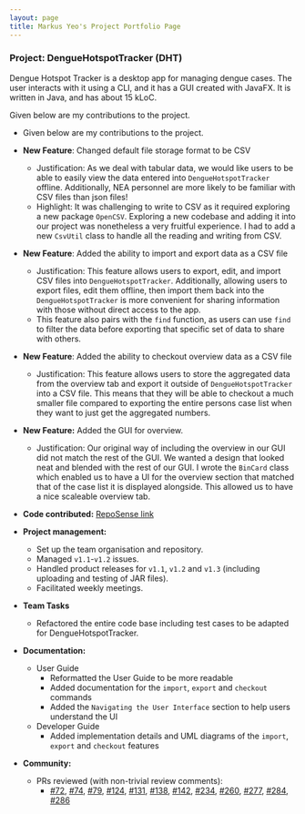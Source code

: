 ```yaml
---
layout: page
title: Markus Yeo's Project Portfolio Page
---
```


### Project: DengueHotspotTracker (DHT)

Dengue Hotspot Tracker is a desktop app for managing dengue cases. The user interacts with it using a CLI, and it has a GUI created with JavaFX. It is written in Java, and has about 15 kLoC.

Given below are my contributions to the project.

* Given below are my contributions to the project.

* **New Feature**: Changed default file storage format to be CSV
  * Justification: As we deal with tabular data, we would like users to be able to easily view the data entered into `DengueHotspotTracker` offline.
  Additionally, NEA personnel are more likely to be familiar with CSV files than json files!
  * Highlight: It was challenging to write to CSV as it required exploring a new package `OpenCSV`. Exploring a new codebase and adding it into our project was nonetheless a very fruitful experience.
  I had to add a new `CsvUtil` class to handle all the reading and writing from CSV.
* **New Feature**: Added the ability to import and export data as a CSV file
  * Justification: This feature allows users to export, edit, and import CSV files into `DengueHotspotTracker`. 
  Additionally, allowing users to export files, edit them offline, then import them back into the `DengueHotspotTracker` is more convenient for sharing information with those without direct access to the app.
  * This feature also pairs with the `find` function, as users can use `find` to filter the data before exporting that specific set of data to share with others.
* **New Feature**: Added the ability to checkout overview data as a CSV file
  * Justification: This feature allows users to store the aggregated data from the overview tab and export it outside of `DengueHotspotTracker` into a CSV file.
  This means that they will be able to checkout a much smaller file compared to exporting the entire persons case list when they want to just get the aggregated numbers.
* **New Feature:** Added the GUI for overview.
  * Justification: Our original way of including the overview in our GUI did not match the rest of the GUI. We wanted a design that looked neat and blended with the rest of our GUI. I wrote the `BinCard` class which enabled us to have a UI for the overview section that matched that of the case list it is displayed alongside.
  This allowed us to have a nice scaleable overview tab.
* **Code contributed:** [RepoSense link](https://nus-cs2103-ay2223s2.github.io/tp-dashboard/?search=markusyeo)
* **Project management:**
  * Set up the team organisation and repository.
  * Managed `v1.1`-`v1.2` issues.
  * Handled product releases for `v1.1`, `v1.2` and `v1.3` (including uploading and testing of JAR files).
  * Facilitated weekly meetings.

* **Team Tasks**
  * Refactored the entire code base including test cases to be adapted for DengueHotspotTracker.

* **Documentation:**
  * User Guide
    * Reformatted the User Guide to be more readable
    * Added documentation for the `import`, `export` and `checkout` commands
    * Added the `Navigating the User Interface` section to help users understand the UI
  * Developer Guide
    * Added implementation details and UML diagrams of the `import`, `export` and `checkout` features
* **Community:**
  * PRs reviewed (with non-trivial review comments):
    * [#72](https://github.com/AY2223S2-CS2103-W17-2/tp/pull/72),
    [#74](https://github.com/AY2223S2-CS2103-W17-2/tp/pull/74),
    [#79](https://github.com/AY2223S2-CS2103-W17-2/tp/pull/79),
    [#124](https://github.com/AY2223S2-CS2103-W17-2/tp/pull/124),
    [#131](https://github.com/AY2223S2-CS2103-W17-2/tp/pull/131),
    [#138](https://github.com/AY2223S2-CS2103-W17-2/tp/pull/138),
    [#142](https://github.com/AY2223S2-CS2103-W17-2/tp/pull/142),
    [#234](https://github.com/AY2223S2-CS2103-W17-2/tp/pull/234),
    [#260](https://github.com/AY2223S2-CS2103-W17-2/tp/pull/260),
    [#277](https://github.com/AY2223S2-CS2103-W17-2/tp/pull/277),
    [#284](https://github.com/AY2223S2-CS2103-W17-2/tp/pull/284),
    [#286](https://github.com/AY2223S2-CS2103-W17-2/tp/pull/286)
  
